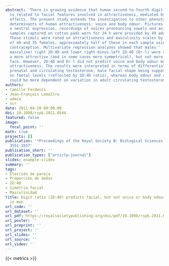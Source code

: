 ```yaml
---
abstract: 'There is growing evidence that human second-to-fourth digit ratio (or 2D:4D)
  is related to facial features involved in attractiveness, mediated by in utero hormonal
  effects. The present study extends the investigation to other phenotypic, hormone-related
  determinants of human attractiveness: voice and body odour. Pictures of faces with
  a neutral expression, recordings of voices pronouncing vowels and axillary odour
  samples captured on cotton pads worn for 24 h were provided by 49 adult male donors.
  These stimuli were rated on attractiveness and masculinity scales by two groups
  of 49 and 35 females, approximately half of these in each sample using hormonal
  contraception. Multivariate regression analyses showed that males'' lower (more
  masculine) right 2D:4D and lower right-minus-left 2D:4D (Dr-l) were associated with
  a more attractive (and in some cases more symmetrical), but not more masculine,
  face. However, 2D:4D and Dr-l did not predict voice and body odour masculinity or
  attractiveness. The results were interpreted in terms of differential effects of
  prenatal and circulating testosterone, male facial shape being supposedly more dependent
  on foetal levels (reflected by 2D:4D ratio), whereas body odour and vocal characteristics
  could be more dependent on variation in adult circulating testosterone levels.'
authors:
- Camille Ferdenzi
- Jean-François Lemaître
- admin
- scr
date: 2011-04-20 00:00:00
doi: 10.1098/rspb.2011.0544
featured: false
image:
  focal_point: ''
math: true
projects: []
publication: '*Proceedings of the Royal Society B: Biological Sciences, 278*(1724),
  3551-3557'
publication_short: ''
publication_types: ["article-journal"]
slides: example-slides
summary: ''
tags:
- Elección de pareja
- Proporción de dedos
- 2D:4D
- Simetria facial
- Masculinidad
title: Digit ratio (2D:4D) predicts facial, but not voice or body odour, attractiveness
  in men
url_code: ''
url_dataset: ''
url_pdf: https://royalsocietypublishing.org/doi/pdf/10.1098/rspb.2011.0544
url_poster: ''
url_preprint: ''
url_project: ''
url_slides: ''
url_source: ''
url_video: ''
---
```

{{< metrics >}}
